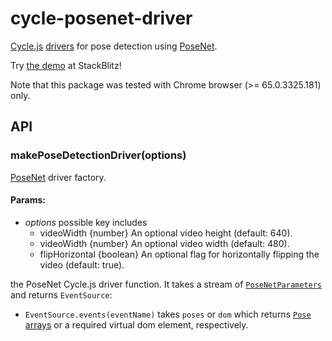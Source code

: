 <!-- This README.md is automatically generated. Edit the JSDoc comments in source code or the md files in docs/readmes/. -->

# cycle-posenet-driver

[Cycle.js](http://cycle.js.org/) [drivers](https://cycle.js.org/drivers.html) for pose detection using [PoseNet](https://github.com/tensorflow/tfjs-models/tree/master/posenet).

Try [the demo](https://stackblitz.com/edit/cycle-robot-drivers-demos-posenet) at StackBlitz!

Note that this package was tested with Chrome browser (>= 65.0.3325.181) only.

## API

<!-- Start src/index.ts -->

<!-- End src/index.ts -->

<!-- Start src/makePoseDetectionDriver.ts -->

### makePoseDetectionDriver(options)

[PoseNet](https://github.com/tensorflow/tfjs-models/tree/master/posenet)
driver factory.

#### Params:

* *options* possible key includes 
  * videoWidth {number} An optional video height (default: 640).
  * videoWidth {number} An optional video width (default: 480).
  * flipHorizontal {boolean} An optional flag for horizontally flipping the
    video (default: true).

the PoseNet Cycle.js driver function. It takes a stream of [`PoseNetParameters`](./src/makePoseDetectionDriver.ts) and returns `EventSource`:

  * `EventSource.events(eventName)` takes `poses` or `dom` which returns
    [`Pose` arrays](https://github.com/tensorflow/tfjs-models/tree/master/posenet#via-npm)
    or a required virtual dom element, respectively.

<!-- End src/makePoseDetectionDriver.ts -->

<!-- Start src/utils.ts -->

<!-- End src/utils.ts -->

